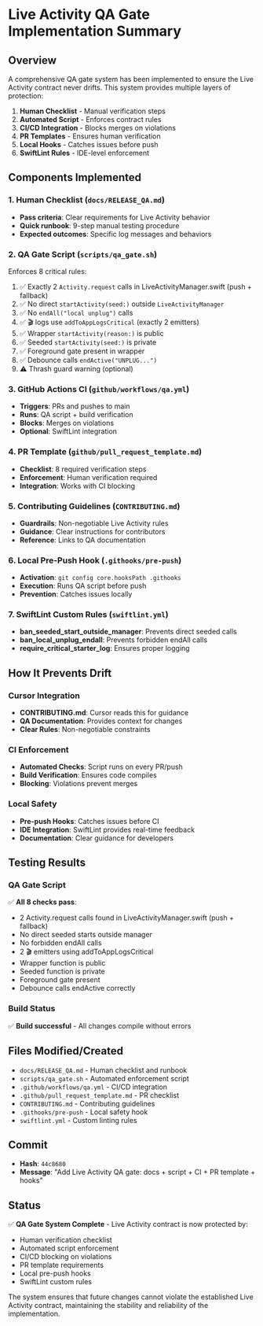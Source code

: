 # Live Activity QA Gate Implementation Summary

## Overview
A comprehensive QA gate system has been implemented to ensure the Live Activity contract never drifts. This system provides multiple layers of protection:

1. **Human Checklist** - Manual verification steps
2. **Automated Script** - Enforces contract rules
3. **CI/CD Integration** - Blocks merges on violations
4. **PR Templates** - Ensures human verification
5. **Local Hooks** - Catches issues before push
6. **SwiftLint Rules** - IDE-level enforcement

## Components Implemented

### 1. Human Checklist (`docs/RELEASE_QA.md`)
- **Pass criteria**: Clear requirements for Live Activity behavior
- **Quick runbook**: 9-step manual testing procedure
- **Expected outcomes**: Specific log messages and behaviors

### 2. QA Gate Script (`scripts/qa_gate.sh`)
Enforces 8 critical rules:
1. ✅ Exactly 2 `Activity.request` calls in LiveActivityManager.swift (push + fallback)
2. ✅ No direct `startActivity(seed:)` outside `LiveActivityManager`
3. ✅ No `endAll("local unplug")` calls
4. ✅ 🎬 logs use `addToAppLogsCritical` (exactly 2 emitters)
5. ✅ Wrapper `startActivity(reason:)` is public
6. ✅ Seeded `startActivity(seed:)` is private
7. ✅ Foreground gate present in wrapper
8. ✅ Debounce calls `endActive("UNPLUG...")`
9. ⚠️ Thrash guard warning (optional)

### 3. GitHub Actions CI (`github/workflows/qa.yml`)
- **Triggers**: PRs and pushes to main
- **Runs**: QA script + build verification
- **Blocks**: Merges on violations
- **Optional**: SwiftLint integration

### 4. PR Template (`github/pull_request_template.md`)
- **Checklist**: 8 required verification steps
- **Enforcement**: Human verification required
- **Integration**: Works with CI blocking

### 5. Contributing Guidelines (`CONTRIBUTING.md`)
- **Guardrails**: Non-negotiable Live Activity rules
- **Guidance**: Clear instructions for contributors
- **Reference**: Links to QA documentation

### 6. Local Pre-Push Hook (`.githooks/pre-push`)
- **Activation**: `git config core.hooksPath .githooks`
- **Execution**: Runs QA script before push
- **Prevention**: Catches issues locally

### 7. SwiftLint Custom Rules (`swiftlint.yml`)
- **ban_seeded_start_outside_manager**: Prevents direct seeded calls
- **ban_local_unplug_endall**: Prevents forbidden endAll calls
- **require_critical_starter_log**: Ensures proper logging

## How It Prevents Drift

### Cursor Integration
- **CONTRIBUTING.md**: Cursor reads this for guidance
- **QA Documentation**: Provides context for changes
- **Clear Rules**: Non-negotiable constraints

### CI Enforcement
- **Automated Checks**: Script runs on every PR/push
- **Build Verification**: Ensures code compiles
- **Blocking**: Violations prevent merges

### Local Safety
- **Pre-push Hooks**: Catches issues before CI
- **IDE Integration**: SwiftLint provides real-time feedback
- **Documentation**: Clear guidance for developers

## Testing Results

### QA Gate Script
✅ **All 8 checks pass**:
- 2 Activity.request calls found in LiveActivityManager.swift (push + fallback)
- No direct seeded starts outside manager
- No forbidden endAll calls
- 2 🎬 emitters using addToAppLogsCritical
- Wrapper function is public
- Seeded function is private
- Foreground gate present
- Debounce calls endActive correctly

### Build Status
✅ **Build successful** - All changes compile without errors

## Files Modified/Created
- `docs/RELEASE_QA.md` - Human checklist and runbook
- `scripts/qa_gate.sh` - Automated enforcement script
- `.github/workflows/qa.yml` - CI/CD integration
- `.github/pull_request_template.md` - PR checklist
- `CONTRIBUTING.md` - Contributing guidelines
- `.githooks/pre-push` - Local safety hook
- `swiftlint.yml` - Custom linting rules

## Commit
- **Hash**: `44c8680`
- **Message**: "Add Live Activity QA gate: docs + script + CI + PR template + hooks"

## Status
✅ **QA Gate System Complete** - Live Activity contract is now protected by:
- Human verification checklist
- Automated script enforcement
- CI/CD blocking on violations
- PR template requirements
- Local pre-push hooks
- SwiftLint custom rules

The system ensures that future changes cannot violate the established Live Activity contract, maintaining the stability and reliability of the implementation.
